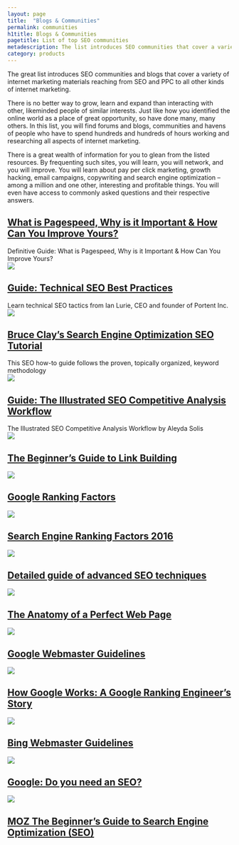 ```yaml
---
layout: page
title:  "Blogs & Communities"
permalink: communities
h1title: Blogs & Communities
pagetitle: List of top SEO communities  
metadescription: The list introduces SEO communities that cover a variety of internet marketing materials reaching from SEO and PPC to all other kinds of internet marketing.
category: products
---
```

The great list introduces SEO communities and blogs that cover a variety of internet marketing materials reaching from SEO and PPC to all other kinds of internet marketing.

There is no better way to grow, learn and expand than interacting with other, likeminded people of similar interests. Just like how you identified the online world as a place of great opportunity, so have done many, many others. In this list, you will find forums and blogs, communities and havens of people who have to spend hundreds and hundreds of hours working and researching all aspects of internet marketing.

There is a great wealth of information for you to glean from the listed resources. By frequenting such sites, you will learn, you will network, and you will improve. You will learn about pay per click marketing, growth hacking, email campaigns, copywriting and search engine optimization – among a million and one other, interesting and profitable things. You will even have access to commonly asked questions and their respective answers.

<article class="resource">
<div class="resource__info">
<h2 class="h2 category-title"><a href="http://www.digitalexaminer.com/page-speed/?ref=curatedseotools.com" target="_blank class=">What is Pagespeed, Why is it Important &amp; How Can You Improve Yours?</a></h2>
Definitive Guide: What is Pagespeed, Why is it Important &amp; How Can You Improve Yours?

</div>
</article><article class="resource">
<div class="resource__thumb"><img  src="/wp-content/uploads/2017/01/guide-technical-seo-best-practices-200x200.png"  /></div>
<div class="resource__info">
<h2 class="h2 category-title"><a href="http://essentials.portent.com/portent-technical-seo-best-practices/?ref=curatedseotools.com" target="_blank class=">Guide: Technical SEO Best Practices</a></h2>
Learn technical SEO tactics from Ian Lurie, CEO and founder of Portent Inc.

</div>
</article><article class="resource">
<div class="resource__thumb"><img  src="/wp-content/uploads/2016/12/bruce-clays-search-engine-optimization-seo-tutorial-200x200.jpg"  /></div>
<div class="resource__info">
<h2 class="h2 category-title"><a href="http://www.bruceclay.com/seo/search-engine-optimization.htm?ref=curatedseotools.com" target="_blank class=">Bruce Clay’s Search Engine Optimization SEO Tutorial</a></h2>
This SEO how-to guide follows the proven, topically organized, keyword methodology

</div>
</article><article class="resource">
<div class="resource__thumb"><img  src="/wp-content/uploads/2016/12/guide-the-illustrated-seo-competitive-analysis-workflow-200x200.jpg"  /></div>
<div class="resource__info">
<h2 class="h2 category-title"><a href="https://moz.com/blog/illustrated-seo-competitive-analysis-workflow?ref=curatedseotools.com" target="_blank class=">Guide: The Illustrated SEO Competitive Analysis Workflow</a></h2>
The Illustrated SEO Competitive Analysis Workflow by Aleyda Solis

</div>
</article><article class="resource">
<div class="resource__thumb"><img  src="/wp-content/uploads/2016/12/Ar_Icon_Article.svg_-200x200.png"  /></div>
<div class="resource__info">
<h2 class="h2 category-title"><a href="https://moz.com/beginners-guide-to-link-building?ref=curatedseotools.com" target="_blank class=">The Beginner’s Guide to Link Building</a></h2>
</div>
</article><article class="resource">
<div class="resource__thumb"><img  src="/wp-content/uploads/2016/12/google-ranking-factors-200x200.jpg"  /></div>
<div class="resource__info">
<h2 class="h2 category-title"><a href="https://northcutt.com/wr/google-ranking-factors/?ref=curatedseotools.com" target="_blank class=">Google Ranking Factors</a></h2>
</div>
</article><article class="resource">
<div class="resource__thumb"><img  src="/wp-content/uploads/2016/12/search-engine-ranking-factors-2016-200x200.jpg" sizes="(max-width: 200px) 100vw, 200px" srcset="https://curatedseotools.com/wp-content/uploads/2016/12/search-engine-ranking-factors-2016-200x200.jpg 200w, https://curatedseotools.com/wp-content/uploads/2016/12/search-engine-ranking-factors-2016-500x500.jpg 500w, https://curatedseotools.com/wp-content/uploads/2016/12/search-engine-ranking-factors-2016-90x90.jpg 90w, https://curatedseotools.com/wp-content/uploads/2016/12/search-engine-ranking-factors-2016.jpg 660w"  /></div>
<div class="resource__info">
<h2 class="h2 category-title"><a href="http://backlinko.com/search-engine-ranking?ref=curatedseotools.com" target="_blank class=">Search Engine Ranking Factors 2016</a></h2>
</div>
</article><article class="resource">
<div class="resource__thumb"><img  src="/wp-content/uploads/2016/12/detailed-guide-of-advanced-seo-techniques-200x200.jpg"  /></div>
<div class="resource__info">
<h2 class="h2 category-title"><a href="https://www.quicksprout.com/the-advanced-guide-to-seo/?ref=curatedseotools.com" target="_blank class=">Detailed guide of advanced SEO techniques</a></h2>
</div>
</article><article class="resource">
<div class="resource__thumb"><img  src="/wp-content/uploads/2016/12/the-anatomy-of-a-perfect-web-page-200x200.png"  /></div>
<div class="resource__info">
<h2 class="h2 category-title"><a href="http://www.hitreach.com/perfect-web-page/?ref=curatedseotools.com" target="_blank class=">The Anatomy of a Perfect Web Page</a></h2>
</div>
</article><article class="resource">
<div class="resource__thumb"><img  src="/wp-content/uploads/2016/12/google-webmaster-guidelines-200x200.png"  /></div>
<div class="resource__info">
<h2 class="h2 category-title"><a href="https://support.google.com/webmasters/answer/35769?ref=curatedseotools.com" target="_blank class=">Google Webmaster Guidelines</a></h2>
</div>
</article><article class="resource">
<div class="resource__thumb"><img  src="/wp-content/uploads/2016/12/how-google-works-a-google-ranking-engineers-story-200x200.jpg"  /></div>
<div class="resource__info">
<h2 class="h2 category-title"><a href="https://www.youtube.com/watch?v=iJPu4vHETXw?ref=curatedseotools.com" target="_blank class=">How Google Works: A Google Ranking Engineer’s Story</a></h2>
</div>
</article><article class="resource">
<div class="resource__thumb"><img  src="/wp-content/uploads/2016/12/bing-webmaster-guidelines-200x200.jpg"  /></div>
<div class="resource__info">
<h2 class="h2 category-title"><a href="https://www.bing.com/webmaster/help/webmaster-guidelines-30fba23a?ref=curatedseotools.com" target="_blank class=">Bing Webmaster Guidelines</a></h2>
</div>
</article><article class="resource">
<div class="resource__thumb"><img  src="/wp-content/uploads/2016/12/google-do-you-need-an-seo-200x200.jpg"  /></div>
<div class="resource__info">
<h2 class="h2 category-title"><a href="https://support.google.com/webmasters/answer/35291?hl=en?ref=curatedseotools.com" target="_blank class=">Google: Do you need an SEO?</a></h2>
</div>
</article><article class="resource">
<div class="resource__thumb"><img  src="/wp-content/uploads/2016/12/moz-the-beginners-guide-to-search-engine-optimization-seo-200x200.jpg"  /></div>
<div class="resource__info">
<h2 class="h2 category-title"><a href="https://moz.com/beginners-guide-to-seo?ref=curatedseotools.com" target="_blank class=">MOZ The Beginner’s Guide to Search Engine Optimization (SEO)</a></h2>
</div>
</article>
